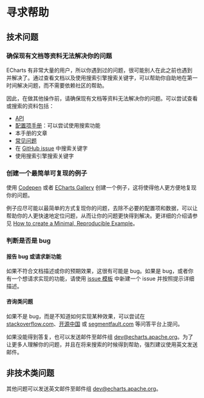 # 寻求帮助

## 技术问题

### 确保现有文档等资料无法解决你的问题

ECharts 有非常大量的用户，所以你遇到过的问题，很可能别人在此之前也遇到并解决了。通过查看文档以及使用搜索引擎搜索关键字，可以帮助你自助地在第一时间解决问题，而不需要依赖社区的帮助。

因此，在做其他操作前，请确保现有文档等资料无法解决你的问题。可以尝试查看或搜索的资料包括：

- [API](${mainSitePath}/api.html)
- [配置项手册](${mainSitePath}/option.html)：可以尝试使用搜索功能
- 本手册的文章
- [常见问题](${mainSitePath}/faq.html)
- 在 [GitHub issue](https://github.com/apache/incubator-echarts/issues) 中搜索关键字
- 使用搜索引擎搜索关键字


### 创建一个最简单可复现的例子

使用 [Codepen](https://codepen.io/Ovilia/pen/dyYWXWM) 或者 [ECharts Gallery](https://gallery.echartsjs.com/editor.html) 创建一个例子，这将使得他人更方便地复现你的问题。

例子应尽可能以最简单的方式复现你的问题，去除不必要的配置项和数据，可以让帮助你的人更快速地定位问题，从而让你的问题更快得到解决。更详细的介绍请参见 [How to create a Minimal, Reproducible Example](https://stackoverflow.com/help/minimal-reproducible-example)。


### 判断是否是 bug

#### 报告 bug 或请求新功能

如果不符合文档描述或你的预期效果，这很有可能是 bug。如果是 bug，或者你有一个想请求实现的功能，请使用 [issue 模板](https://ecomfe.github.io/echarts-issue-helper/) 中新建一个 issue 并按照提示详细描述。

#### 咨询类问题

如果不是 bug，而是不知道如何实现某种效果，可以尝试在 <a href="https://stackoverflow.com">stackoverflow.com</a>、<a href="https://www.oschina.net/question/tag/echarts">开源中国</a> 或 <a href="https://segmentfault.com/t/echarts">segmentfault.com</a> 等问答平台上提问。

如果没能得到答复，也可以发送邮件至邮件组 [dev@echarts.apache.org](mailto:dev@echarts.apache.org)。为了让更多人理解你的问题，并且在将来搜索的时候得到帮助，强烈建议使用英文发送邮件。


## 非技术类问题

其他问题可以发送英文邮件至邮件组 [dev@echarts.apache.org](mailto:dev@echarts.apache.org)。

